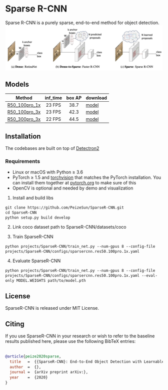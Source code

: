 # Sparse R-CNN
Sparse R-CNN is a purely sparse, end-to-end method for object detection.
![](readme/fig.jpeg)

## Models
Method | inf_time | box AP | download
--- |:---:|:---:|:---
[R50_100pro_1x](projects/SparseR-CNN/configs/sparsercnn.res50.100pro.1x.yaml) | 23 FPS | 38.7 | [model](https://drive.google.com/drive/folders/)
[R50_100pro_3x](projects/SparseR-CNN/configs/sparsercnn.res50.100pro.3x.yaml) | 23 FPS | 42.3 | [model](https://drive.google.com/drive/folders/)
[R50_300pro_3x](projects/SparseR-CNN/configs/sparsercnn.res50.300pro.3x.yaml) | 22 FPS | 44.5 | [model](https://drive.google.com/drive/folders/)


## Installation
The codebases are built on top of [Detectron2](https://github.com/facebookresearch/detectron2)

### Requirements
- Linux or macOS with Python ≥ 3.6
- PyTorch ≥ 1.5 and [torchvision](https://github.com/pytorch/vision/) that matches the PyTorch installation.
  You can install them together at [pytorch.org](https://pytorch.org) to make sure of this
- OpenCV is optional and needed by demo and visualization


1. Install and build libs
```
git clone https://github.com/PeizeSun/SparseR-CNN.git
cd SparseR-CNN
python setup.py build develop
```

2. Link coco dataset path to SparseR-CNN/datasets/coco

3. Train SparseR-CNN
```
python projects/SparseR-CNN/train_net.py --num-gpus 8 --config-file projects/SparseR-CNN/configs/sparsercnn.res50.100pro.1x.yaml
```

4. Evaluate SparseR-CNN
```
python projects/SparseR-CNN/train_net.py --num-gpus 8 --config-file projects/SparseR-CNN/configs/sparsercnn.res50.100pro.1x.yaml --eval-only MODEL.WEIGHTS path/to/model.pth
```

## License

SparseR-CNN is released under MIT License.


## Citing

If you use SparseR-CNN in your research or wish to refer to the baseline results published here, please use the following BibTeX entries:

```BibTeX

@article{peize2020sparse,
  title   =  {{SparseR-CNN}: End-to-End Object Detection with Learnable Proposal},
  author  =  {},
  journal =  {arXiv preprint arXiv:},
  year    =  {2020}
}

```
